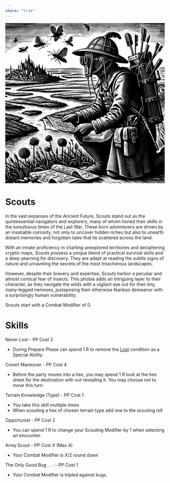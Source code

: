 ```yaml
---  
share: "true"  
---  
```

  
![Pasted image 20240126172633](./Pasted%20image%2020240126172633.png)  
  
# Scouts  
  
In the vast expanses of the Ancient Future, Scouts stand out as the quintessential navigators and explorers, many of whom honed their skills in the tumultuous times of the Last War. These born adventurers are driven by an insatiable curiosity, not only to uncover hidden riches but also to unearth distant memories and forgotten tales that lie scattered across the land.   
  
With an innate proficiency in charting unexplored territories and deciphering cryptic maps, Scouts possess a unique blend of practical survival skills and a deep yearning for discovery. They are adept at reading the subtle signs of nature and unraveling the secrets of the most treacherous landscapes.   
  
However, despite their bravery and expertise, Scouts harbor a peculiar and almost comical fear of insects. This phobia adds an intriguing layer to their character, as they navigate the wilds with a vigilant eye out for their tiny, many-legged nemeses, juxtaposing their otherwise fearless demeanor with a surprisingly human vulnerability.  
  
Scouts start with a Combat Modifier of 0.  
  
# Skills  
  
Never Lost - PP Cost 2  
- During Prepare Phase can spend 1 R to remove the [Lost](Lost.html) condition as a Special Ability.  
  
Covert Maneuver - PP Cost 4  
- Before the party moves into a hex, you may spend 1 R look at the hex sheet for the destination with out revealing it. You may choose not to move this turn.  
  
Terrain Knowledge (Type) - PP Cost 1  
- You take this skill multiple times  
- When scouting a hex of chosen terrain type add one to the scouting roll  
  
Opportunist - PP Cost 2  
- You can spend 1 R to change your Scouting Modifier by 1 when selecting an encounter.  
  
Army Scout - PP Cost X (Max 4)  
- Your Combat Modifier is X/2 round down  
  
The Only Good Bug . . . - PP Cost 1  
- Your Combat Modifier is tripled against bugs.